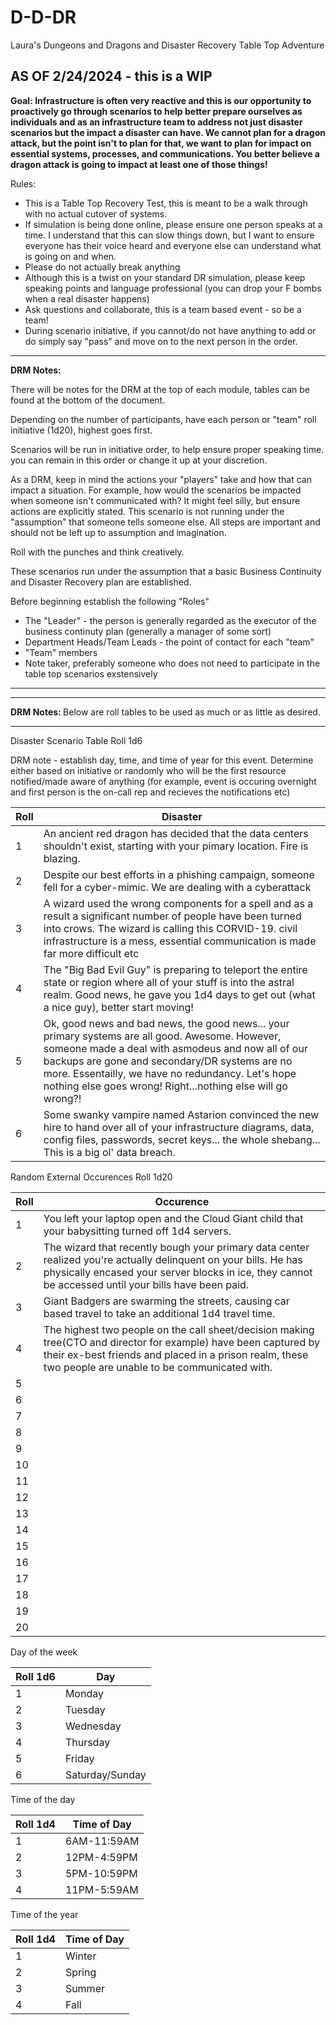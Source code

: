 # D-D-DR
Laura's Dungeons and Dragons and Disaster Recovery Table Top Adventure 
<h2>AS OF 2/24/2024 - this is a WIP</h2>

<b>Goal: Infrastructure is often very reactive and this is our opportunity to proactively go through scenarios to help better prepare ourselves as individuals and as an infrastructure team to address not just disaster scenarios but the impact a disaster can have. We cannot plan for a dragon attack, but the point isn't to plan for that, we want to plan for impact on essential systems, processes, and communications. You better believe a dragon attack is going to impact at least one of those things!
</b>


Rules:
- This is a Table Top Recovery Test, this is meant to be a walk through with no actual cutover of systems.
- If simulation is being done online, please ensure one person speaks at a time. I understand that this can slow things down, but I want to ensure everyone has their voice heard and everyone else can understand what is going on and when.
- Please do not actually break anything
- Although this is a twist on your standard DR simulation, please keep speaking points and language professional (you can drop your F bombs when a real disaster happens)
- Ask questions and collaborate, this is a team based event - so be a team!
- During scenario initiative, if you cannot/do not have anything to add or do simply say "pass" and move on to the next person in the order.

-----

<b> DRM Notes: </b> 

There will be notes for the DRM at the top of each module, tables can be found at the bottom of the document.

Depending on the number of participants, have each person or "team" roll initiative (1d20), highest goes first.

Scenarios will be run in initiative order, to help ensure proper speaking time. you can remain in this order or change it up at your discretion.

As a DRM, keep in mind the actions your "players" take and how that can impact a situation. 
For example, how would the scenarios be impacted when someone isn't communicated with?
It might feel silly, but ensure actions are explicitly stated. This scenario is not running under the "assumption" that someone tells someone else. All steps are important and should not be left up to assumption and imagination.

Roll with the punches and think creatively.

These scenarios run under the assumption that a basic Business Continuity and Disaster Recovery plan are established.

Before beginning establish the following  "Roles"

- The "Leader" - the person is generally regarded as the executor of the business continuty plan (generally a manager of some sort)
- Department Heads/Team Leads - the point of contact for each "team"
- "Team" members
- Note taker, preferably someone who does not need to participate in the table top scenarios exstensively
-----




-----

<b> DRM Notes: </b> 
Below are roll tables to be used as much or as little as desired.


-----


Disaster Scenario Table Roll 1d6

DRM note - establish day, time, and time of year for this event.
Determine either based on initiative or randomly who will be the first resource notified/made aware of anything (for example, event is occuring overnight and first person is the on-call rep and recieves the notifications etc)

| Roll        |Disaster     |
| ----------- | ----------- |
| 1           | An ancient red dragon has decided that the data centers shouldn't exist, starting with your pimary location. Fire is blazing. |
| 2           | Despite our best efforts in a phishing campaign, someone fell for a cyber-mimic. We are dealing with a cyberattack  |
| 3           | A wizard used the wrong components for a spell and as a result a significant number of people have been turned into crows. The wizard is calling this CORVID-19. civil infrastructure is a mess, essential communication is made far more difficult etc|
| 4           | The "Big Bad Evil Guy" is preparing to teleport the entire state or region where all of your stuff is into the astral realm. Good news, he gave you 1d4 days to get out (what a nice guy), better start moving! |
| 5           | Ok, good news and bad news, the good news... your primary systems are all good. Awesome. However, someone made a deal with asmodeus and now all of our backups are gone and secondary/DR systems are no more. Essentailly, we have no redundancy. Let's hope nothing else goes wrong! Right...nothing else will go wrong?! |
| 6           | Some swanky vampire named Astarion convinced the new hire to hand over all of your infrastructure diagrams, data, config files, passwords, secret keys... the whole shebang... This is a big ol' data breach.|


Random External Occurences Roll 1d20

| Roll        |Occurence    |
| ----------- | ----------- |
| 1  | You left your laptop open and the Cloud Giant child that your babysitting turned off 1d4 servers.  |
| 2  | The wizard that recently bough your primary data center realized you're actually delinquent on your bills. He has physically encased your server blocks in ice, they cannot be accessed until your bills have been paid. |
| 3  | Giant Badgers are swarming the streets, causing car based travel to take an additional 1d4 travel time.      |
| 4  | The highest two people on the call sheet/decision making tree(CTO and director for example) have been captured by their ex-best friends and placed in a prison realm, these two people are unable to be communicated with.|
| 5  |     |
| 6  |  |
| 7  |  |
| 8  |   |
| 9  |    |
| 10 |      |
| 11 |     |
| 12 |     |
| 13 |    |
| 14 |    |
| 15 |     |
| 16 |    |
| 17 |   |
| 18 |    |
| 19 |    |
| 20 |   |






Day of the week

| Roll 1d6    |Day          |
| ----------- | ----------- |
| 1           | Monday      |
| 2           | Tuesday     |
| 3           | Wednesday   |
| 4           | Thursday    |
| 5           | Friday      |
| 6           | Saturday/Sunday   |


Time of the day 

| Roll  1d4   |Time of Day  |
| ----------- | ----------- |
| 1           | 6AM-11:59AM |
| 2           | 12PM-4:59PM |
| 3           | 5PM-10:59PM |
| 4           | 11PM-5:59AM |

Time of the year

| Roll  1d4   |Time of Day  |
| ----------- | ----------- |
| 1           | Winter      |
| 2           | Spring      |
| 3           | Summer      |
| 4           | Fall        |
